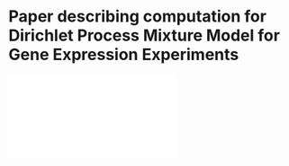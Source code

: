 # Paper describing computation for Dirichlet Process Mixture Model for Gene Expression Experiments

![alt text](figures_tables_my_dag.pdf "DAG of model")
